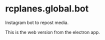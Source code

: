 # rcplanes.global.bot
Instagram bot to repost media.

This is the web version from the electron app.